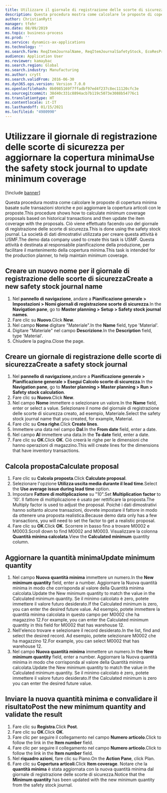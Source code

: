 ```yaml
---
title: Utilizzare il giornale di registrazione delle scorte di sicurezza per aggiornare la copertura minima
description: Questa procedura mostra come calcolare le proposte di copertura minima basate sulle transazioni storiche e poi aggiornare la copertura articoli con le proposte.
author: ChristianRytt
manager: tfehr
ms.date: 08/09/2019
ms.topic: business-process
ms.prod: ''
ms.service: dynamics-ax-applications
ms.technology: ''
ms.search.form: ReqItemJournalName, ReqItemJournalSafetyStock, EcoResProductInformationDialog, EcoResProductDetailsExtended, ReqItemTable
audience: Application User
ms.reviewer: kamaybac
ms.search.region: Global
ms.search.industry: Manufacturing
ms.author: crytt
ms.search.validFrom: 2016-06-30
ms.dyn365.ops.version: Version 7.0.0
ms.openlocfilehash: 0b0985169f7ffadbf97ed4f237c8ec11120cfc3e
ms.sourcegitcommit: 38d40c331c8894acb7b119c5073e3088b54776c1
ms.translationtype: HT
ms.contentlocale: it-IT
ms.lasthandoff: 01/15/2021
ms.locfileid: "4980990"
---
```

# <a name="use-the-safety-stock-journal-to-update-minimum-coverage"></a><span data-ttu-id="82b51-103">Utilizzare il giornale di registrazione delle scorte di sicurezza per aggiornare la copertura minima</span><span class="sxs-lookup"><span data-stu-id="82b51-103">Use the safety stock journal to update minimum coverage</span></span>

[!include [banner](../../includes/banner.md)]

<span data-ttu-id="82b51-104">Questa procedura mostra come calcolare le proposte di copertura minima basate sulle transazioni storiche e poi aggiornare la copertura articoli con le proposte.</span><span class="sxs-lookup"><span data-stu-id="82b51-104">This procedure shows how to calculate minimum coverage proposals based on historical transactions and then update the item coverage with the proposals.</span></span> <span data-ttu-id="82b51-105">Ciò viene effettuato facendo uso del giornale di registrazione delle scorte di sicurezza.</span><span class="sxs-lookup"><span data-stu-id="82b51-105">This is done using the safety stock journal.</span></span> <span data-ttu-id="82b51-106">La società di dati dimostrativi utilizzata per creare questa attività è USMF.</span><span class="sxs-lookup"><span data-stu-id="82b51-106">The demo data company used to create this task is USMF.</span></span> <span data-ttu-id="82b51-107">Questa attività è destinata al responsabile pianificazione della produzione, per facilitare il mantenimento della copertura minima.</span><span class="sxs-lookup"><span data-stu-id="82b51-107">This task is intended for the production planner, to help maintain minimum coverage.</span></span>


## <a name="create-a-new-safety-stock-journal-name"></a><span data-ttu-id="82b51-108">Creare un nuovo nome per il giornale di registrazione delle scorte di sicurezza</span><span class="sxs-lookup"><span data-stu-id="82b51-108">Create a new safety stock journal name</span></span>
1. <span data-ttu-id="82b51-109">Nel **pannello di navigazione**, andare a **Pianificazione generale > Impostazioni > Nomi giornali di registrazione scorte di sicurezza**.</span><span class="sxs-lookup"><span data-stu-id="82b51-109">In the **Navigation pane**, go to **Master planning > Setup > Safety stock journal names**.</span></span>
2. <span data-ttu-id="82b51-110">Fare clic su **Nuovo**.</span><span class="sxs-lookup"><span data-stu-id="82b51-110">Click **New**.</span></span>
3. <span data-ttu-id="82b51-111">Nel campo **Nome** digitare "Materiale".</span><span class="sxs-lookup"><span data-stu-id="82b51-111">In the **Name** field, type 'Material'.</span></span>
4. <span data-ttu-id="82b51-112">Digitare "Materiale" nel campo **Descrizione**.</span><span class="sxs-lookup"><span data-stu-id="82b51-112">In the **Description** field, type 'Material'.</span></span>
5. <span data-ttu-id="82b51-113">Chiudere la pagina.</span><span class="sxs-lookup"><span data-stu-id="82b51-113">Close the page.</span></span>

## <a name="create-a-safety-stock-journal"></a><span data-ttu-id="82b51-114">Creare un giornale di registrazione delle scorte di sicurezza</span><span class="sxs-lookup"><span data-stu-id="82b51-114">Create a safety stock journal</span></span>
1. <span data-ttu-id="82b51-115">Nel **pannello di navigazione**,andare a **Pianificazione generale > Pianificazione generale > Esegui Calcolo scorte di sicurezza**.</span><span class="sxs-lookup"><span data-stu-id="82b51-115">In the **Navigation pane**, go to **Master planning > Master planning > Run > Safety stock calculation**.</span></span>
2. <span data-ttu-id="82b51-116">Fare clic su **Nuovo**.</span><span class="sxs-lookup"><span data-stu-id="82b51-116">Click **New**.</span></span>
3. <span data-ttu-id="82b51-117">Nel campo **Nome** immettere o selezionare un valore.</span><span class="sxs-lookup"><span data-stu-id="82b51-117">In the **Name** field, enter or select a value.</span></span> <span data-ttu-id="82b51-118">Selezionare il nome del giornale di registrazione delle scorte di sicurezza creato, ad esempio, Materiale.</span><span class="sxs-lookup"><span data-stu-id="82b51-118">Select the safety stock journal name that you created, for example, Material.</span></span>  
4. <span data-ttu-id="82b51-119">Fare clic su **Crea righe**.</span><span class="sxs-lookup"><span data-stu-id="82b51-119">Click **Create lines**.</span></span>
5. <span data-ttu-id="82b51-120">Immettere una data nel campo **Dal**.</span><span class="sxs-lookup"><span data-stu-id="82b51-120">In the **From date** field, enter a date.</span></span>  
6. <span data-ttu-id="82b51-121">Nel campo **Al** immettere una data.</span><span class="sxs-lookup"><span data-stu-id="82b51-121">In the **To date** field, enter a date.</span></span>
7. <span data-ttu-id="82b51-122">Fare clic su **OK**.</span><span class="sxs-lookup"><span data-stu-id="82b51-122">Click **OK**.</span></span> <span data-ttu-id="82b51-123">Ciò creerà le righe per le dimensioni che hanno operazioni di magazzino.</span><span class="sxs-lookup"><span data-stu-id="82b51-123">This will create lines for the dimensions that have inventory transactions.</span></span>  

## <a name="calculate-proposal"></a><span data-ttu-id="82b51-124">Calcola proposta</span><span class="sxs-lookup"><span data-stu-id="82b51-124">Calculate proposal</span></span>
1. <span data-ttu-id="82b51-125">Fare clic su **Calcola proposta**.</span><span class="sxs-lookup"><span data-stu-id="82b51-125">Click **Calculate proposal**.</span></span>
2. <span data-ttu-id="82b51-126">Selezionare l'opzione **Utilizza uscita media durante il lead time**.</span><span class="sxs-lookup"><span data-stu-id="82b51-126">Select the **Use average issue during lead time** option.</span></span>
3. <span data-ttu-id="82b51-127">Impostare **Fattore di moltiplicazione** su "10".</span><span class="sxs-lookup"><span data-stu-id="82b51-127">Set **Multiplication factor** to '10'.</span></span> <span data-ttu-id="82b51-128">Il fattore di moltiplicazione è usato per rettificare la proposta.</span><span class="sxs-lookup"><span data-stu-id="82b51-128">The Multiply factor is used to adjust the proposal.</span></span> <span data-ttu-id="82b51-129">Poiché i dati dimostrativi hanno soltanto alcune transazioni, dovrete impostare il fattore in modo da ottenere una proposta realistica.</span><span class="sxs-lookup"><span data-stu-id="82b51-129">Because demo data only has a few transactions, you will need to set the factor to get a realistic proposal.</span></span>  
4. <span data-ttu-id="82b51-130">Fare clic su **OK**.</span><span class="sxs-lookup"><span data-stu-id="82b51-130">Click **OK**.</span></span> <span data-ttu-id="82b51-131">Scorrere in basso fino a trovare M0002 e M0003.</span><span class="sxs-lookup"><span data-stu-id="82b51-131">Scroll down to find M0002 and M0003.</span></span> <span data-ttu-id="82b51-132">Visualizzare la colonna **Quantità minima calcolata**.</span><span class="sxs-lookup"><span data-stu-id="82b51-132">View the **Calculated minimum** quantity column.</span></span>   

## <a name="update-minimum-quantity"></a><span data-ttu-id="82b51-133">Aggiornare la quantità minima</span><span class="sxs-lookup"><span data-stu-id="82b51-133">Update minimum quantity</span></span>
1. <span data-ttu-id="82b51-134">Nel campo **Nuova quantità minima** immettere un numero.</span><span class="sxs-lookup"><span data-stu-id="82b51-134">In the **New minimum quantity** field, enter a number.</span></span> <span data-ttu-id="82b51-135">Aggiornare la Nuova quantità minima in modo che corrisponda al valore della Quantità minima calcolata.</span><span class="sxs-lookup"><span data-stu-id="82b51-135">Update the New minimum quantity to match the value in the Calculated minimum quantity.</span></span> <span data-ttu-id="82b51-136">Se il minimo calcolato è zero, potete immettere il valore futuro desiderato.</span><span class="sxs-lookup"><span data-stu-id="82b51-136">If the Calculated minimum is zero,  you can enter the desired future value.</span></span> <span data-ttu-id="82b51-137">Ad esempio, potete immettere la quantità minima calcolata in questo campo per M0002 che ha magazzino 12.</span><span class="sxs-lookup"><span data-stu-id="82b51-137">For example, you can enter the Calculated minimum quantity in this field for M0002 that has warehouse 12.</span></span>  
2. <span data-ttu-id="82b51-138">Nell'elenco trovare e selezionare il record desiderato.</span><span class="sxs-lookup"><span data-stu-id="82b51-138">In the list, find and select the desired record.</span></span> <span data-ttu-id="82b51-139">Ad esempio, potete selezionare M0002 che ha magazzino 12.</span><span class="sxs-lookup"><span data-stu-id="82b51-139">For example, you can select M0002 that has warehouse 12.</span></span>  
3. <span data-ttu-id="82b51-140">Nel campo **Nuova quantità minima** immettere un numero.</span><span class="sxs-lookup"><span data-stu-id="82b51-140">In the **New minimum quantity** field, enter a number.</span></span> <span data-ttu-id="82b51-141">Aggiornare la Nuova quantità minima in modo che corrisponda al valore della Quantità minima calcolata.</span><span class="sxs-lookup"><span data-stu-id="82b51-141">Update the New minimum quantity to match the value in the Calculated minimum quantity.</span></span> <span data-ttu-id="82b51-142">Se il minimo calcolato è zero, potete immettere il valore futuro desiderato.</span><span class="sxs-lookup"><span data-stu-id="82b51-142">If the Calculated minimum is zero you can enter the desired future value.</span></span>  

## <a name="post-the-new-minimum-quantity-and-validate-the-result"></a><span data-ttu-id="82b51-143">Inviare la nuova quantità minima e convalidare il risultato</span><span class="sxs-lookup"><span data-stu-id="82b51-143">Post the new minimum quantity and validate the result</span></span>
1. <span data-ttu-id="82b51-144">Fare clic su **Registra**.</span><span class="sxs-lookup"><span data-stu-id="82b51-144">Click **Post**.</span></span>
2. <span data-ttu-id="82b51-145">Fare clic su **OK**.</span><span class="sxs-lookup"><span data-stu-id="82b51-145">Click **OK**.</span></span>
3. <span data-ttu-id="82b51-146">Fare clic per seguire il collegamento nel campo **Numero articolo**.</span><span class="sxs-lookup"><span data-stu-id="82b51-146">Click to follow the link in the **Item number** field.</span></span>
4. <span data-ttu-id="82b51-147">Fare clic per seguire il collegamento nel campo **Numero articolo**.</span><span class="sxs-lookup"><span data-stu-id="82b51-147">Click to follow the link in the **Item number** field.</span></span>
5. <span data-ttu-id="82b51-148">Nel **riquadro azioni**, fare clic su Piano.</span><span class="sxs-lookup"><span data-stu-id="82b51-148">On the **Action Pane**, click Plan.</span></span>
6. <span data-ttu-id="82b51-149">Fare clic su **Copertura articoli**.</span><span class="sxs-lookup"><span data-stu-id="82b51-149">Click **Item coverage**.</span></span> <span data-ttu-id="82b51-150">Notare che la **quantità minima** è stata aggiornata con la nuova quantità minima dal giornale di registrazione delle scorte di sicurezza.</span><span class="sxs-lookup"><span data-stu-id="82b51-150">Notice that the **Minimum quantity** has been updated with the new minimum quantity from the safety stock journal.</span></span>  

